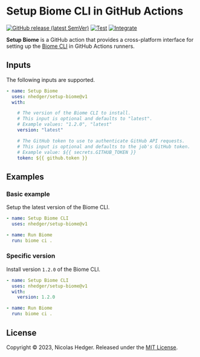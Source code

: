 # Setup Biome CLI in GitHub Actions

[![GitHub release (latest SemVer)](https://img.shields.io/github/v/release/nhedger/setup-biome?label=latest&logo=github)](https://github.com/marketplace/actions/setup-biome)
[![Test](https://github.com/nhedger/setup-biome/actions/workflows/test.yaml/badge.svg)](https://github.com/nhedger/setup-biome/actions/workflows/test.yaml)
[![Integrate](https://github.com/nhedger/setup-biome/actions/workflows/integrate.yaml/badge.svg)](https://github.com/nhedger/setup-biome/actions/workflows/integrate.yaml)

**Setup Biome** is a GitHub action that provides a cross-platform interface
for setting up the [Biome CLI](https://biomejs.dev) in GitHub
Actions runners.

## Inputs

The following inputs are supported.

```yaml
- name: Setup Biome
  uses: nhedger/setup-biome@v1
  with:

    # The version of the Biome CLI to install.
    # This input is optional and defaults to "latest".
    # Example values: "1.2.0", "latest"
    version: "latest"

    # The GitHub token to use to authenticate GitHub API requests.
    # This input is optional and defaults to the job's GitHub token.
    # Example value: ${{ secrets.GITHUB_TOKEN }}
    token: ${{ github.token }}
```

## Examples

### Basic example

Setup the latest version of the Biome CLI.

```yaml
- name: Setup Biome CLI
  uses: nhedger/setup-biome@v1

- name: Run Biome
  run: biome ci .
```

### Specific version

Install version `1.2.0` of the Biome CLI.

```yaml
- name: Setup Biome CLI
  uses: nhedger/setup-biome@v1
  with:
    version: 1.2.0

- name: Run Biome
  run: biome ci .
```

## License

Copyright © 2023, Nicolas Hedger. Released under the [MIT License](LICENSE.md).
